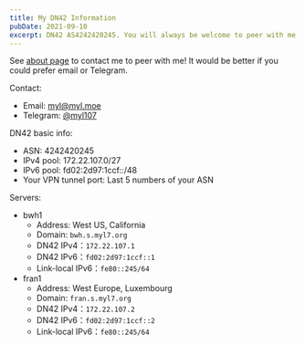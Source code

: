 ```yaml
---
title: My DN42 Information
pubDate: 2021-09-10
excerpt: DN42 AS4242420245. You will always be welcome to peer with me!
---
```


<!-- Copyright (c) 2020-2022 myl7 -->
<!-- SPDX-License-Identifier: CC-BY-SA-4.0 -->

See [about page](/pages/about/) to contact me to peer with me!
It would be better if you could prefer email or Telegram.

Contact:

- Email: [myl@myl.moe](mailto:myl@myl.moe)
- Telegram: [@myl107](https://t.me/myl107)

DN42 basic info:

- ASN: 4242420245
- IPv4 pool: 172.22.107.0/27
- IPv6 pool: fd02:2d97:1ccf::/48
- Your VPN tunnel port: Last 5 numbers of your ASN

Servers:

- bwh1
  - Address: West US, California
  - Domain: `bwh.s.myl7.org`
  - DN42 IPv4：`172.22.107.1`
  - DN42 IPv6：`fd02:2d97:1ccf::1`
  - Link-local IPv6：`fe80::245/64`
- fran1
  - Address: West Europe, Luxembourg
  - Domain: `fran.s.myl7.org`
  - DN42 IPv4：`172.22.107.2`
  - DN42 IPv6：`fd02:2d97:1ccf::2`
  - Link-local IPv6：`fe80::245/64`
